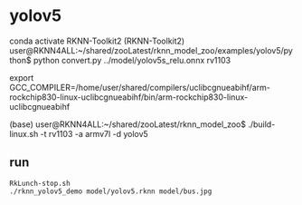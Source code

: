 # yolov5

conda activate RKNN-Toolkit2
(RKNN-Toolkit2) user@RKNN4ALL:~/shared/zooLatest/rknn_model_zoo/examples/yolov5/python$ python  convert.py ../model/yolov5s_relu.onnx rv1103




export GCC_COMPILER=/home/user/shared/compilers/uclibcgnueabihf/arm-rockchip830-linux-uclibcgnueabihf/bin/arm-rockchip830-linux-uclibcgnueabihf

(base) user@RKNN4ALL:~/shared/zooLatest/rknn_model_zoo$ ./build-linux.sh -t  rv1103 -a armv7l -d yolov5




## run

```
RkLunch-stop.sh
./rknn_yolov5_demo model/yolov5.rknn model/bus.jpg 

```

